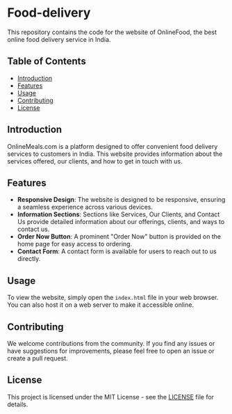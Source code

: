# Food-delivery


This repository contains the code for the website of OnlineFood, the best online food delivery service in India.

## Table of Contents
- [Introduction](#introduction)
- [Features](#features)
- [Usage](#usage)
- [Contributing](#contributing)
- [License](#license)

## Introduction
OnlineMeals.com is a platform designed to offer convenient food delivery services to customers in India. This website provides information about the services offered, our clients, and how to get in touch with us.

## Features
- **Responsive Design**: The website is designed to be responsive, ensuring a seamless experience across various devices.
- **Information Sections**: Sections like Services, Our Clients, and Contact Us provide detailed information about our offerings, clients, and ways to contact us.
- **Order Now Button**: A prominent "Order Now" button is provided on the home page for easy access to ordering.
- **Contact Form**: A contact form is available for users to reach out to us directly.

## Usage
To view the website, simply open the `index.html` file in your web browser. You can also host it on a web server to make it accessible online.

## Contributing
We welcome contributions from the community. If you find any issues or have suggestions for improvements, please feel free to open an issue or create a pull request.

## License
This project is licensed under the MIT License - see the [LICENSE](LICENSE) file for details.
